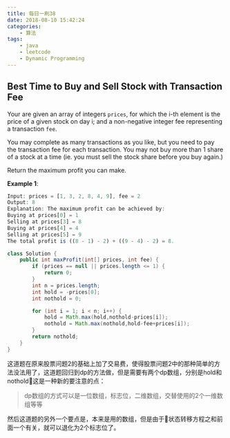 ```yaml
---
title: 每日一刷38
date: 2018-08-10 15:42:24
categories: 
    - 算法
tags:
    - java
    - leetcode
    - Dynamic Programming
---
```

## Best Time to Buy and Sell Stock with Transaction Fee

Your are given an array of integers `prices`, for which the i-th element is the price of a given stock on day i; and a non-negative integer fee representing a transaction `fee`.

You may complete as many transactions as you like, but you need to pay the transaction fee for each transaction. You may not buy more than 1 share of a stock at a time (ie. you must sell the stock share before you buy again.)

Return the maximum profit you can make.

**Example 1**:

```js
Input: prices = [1, 3, 2, 8, 4, 9], fee = 2
Output: 8
Explanation: The maximum profit can be achieved by:
Buying at prices[0] = 1
Selling at prices[3] = 8
Buying at prices[4] = 4
Selling at prices[5] = 9
The total profit is ((8 - 1) - 2) + ((9 - 4) - 2) = 8.
```

```java
class Solution {
    public int maxProfit(int[] prices, int fee) {
        if (prices == null || prices.length <= 1) {
            return 0;
        }
        int n = prices.length;
        int hold = -prices[0];
        int nothold = 0;

        for (int i = 1; i < n; i++) {
            hold = Math.max(hold,nothold-prices[i]);
            nothold = Math.max(nothold,hold-fee+prices[i]);
        }
        return nothold;
    }
}
```
这道题在原来股票问题2的基础上加了交易费，使得股票问题2中的那种简单的方法没法用了，这道题回归到dp的方法做，但是需要有两个dp数组，分别是hold和nothold这是一种新的要注意的点：
> dp数组的方式可以是一位数组，标志位，二维数组，交替使用的2个一维数组等等

然后这道题的另外一个要点是，本来是用的数组，但是由于状态转移方程之和前面一个有关，就可以退化为2个标志位了。
